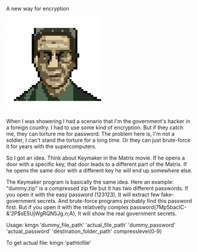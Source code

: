 

A new way for encryption

![icon](https://github.com/ccegeadamcc/keymaker/blob/main/icon.png?raw=true)


When I was showering I had a scenario that I'm the government's hacker in a foreign country. 
I had to use some kind of encryption. But if they catch me, they can torture me for password. The problem here is, I'm not a soldier, I can't stand the torture for a long time. 
Or they can just brute-force it for years with the supercomputers.

So I got an idea. 
Think about Keymaker in the Matrix movie. 
If he opens a door with a specific key, that door leads to a different part of the Matrix. If he opens the same door with a different key he will end up somewhere else.

The Keymaker program is basically the same idea.
Here an example:
"dummy.zip" is a compressed zip file but It has two different passwords.
If you open it with the easy password (123123), It will extract few fake-government secrets.
And brute-force programs probably find this password first. 
But if you open it with the relativetly complex password(7Mp5bacIC-&'2P$sE5UjWgRQN5Jg.n;A), It will show the real government secrets.

Usage:
 kmgn 'dummy_file_path' 'actual_file_path' 'dummy_password' 'actual_password' 'destination_folder_path' compresslevel(0-9)
 
 
To get actual file:
 kmgn 'pathtofile'
